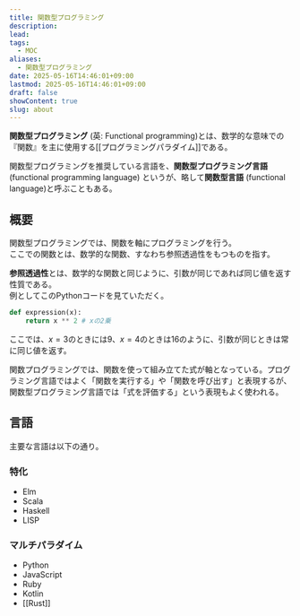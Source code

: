 ```yaml
---
title: 関数型プログラミング
description: 
lead: 
tags:
  - MOC
aliases:
  - 関数型プログラミング
date: 2025-05-16T14:46:01+09:00
lastmod: 2025-05-16T14:46:01+09:00
draft: false
showContent: true
slug: about
---
```

**関数型プログラミング** (英: Functional programming)とは、数学的な意味での『関数』を主に使用する[[プログラミングパラダイム]]である。

関数型プログラミングを推奨している言語を、**関数型プログラミング言語** (functional programming language) というが、略して**関数型言語** (functional language)と呼ぶこともある。

## 概要
関数型プログラミングでは、関数を軸にプログラミングを行う。  
ここでの関数とは、数学的な関数、すなわち参照透過性をもつものを指す。

**参照透過性**とは、数学的な関数と同じように、引数が同じであれば同じ値を返す性質である。  
例としてこのPythonコードを見ていただく。

```python
def expression(x):
    return x ** 2 # xの2乗
```

ここでは、$x=3$のときには$9$、$x=4$のときは$16$のように、引数が同じときは常に同じ値を返す。

関数プログラミングでは、関数を使って組み立てた式が軸となっている。プログラミング言語ではよく「関数を実行する」や「関数を呼び出す」と表現するが、関数型プログラミング言語では「式を評価する」という表現もよく使われる。

## 言語
主要な言語は以下の通り。
### 特化
- Elm
- Scala
- Haskell
- LISP
### マルチパラダイム
- Python
- JavaScript
- Ruby
- Kotlin
- [[Rust]]
